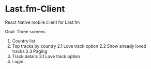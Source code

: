 # Last.fm-Client

React Native mobile client for Last.fm

Goal: Three screens

1. Country list
2. Top tracks by country
  2.1 Love track option
  2.2 Show already loved tracks
  2.3 Paging
3. Track details
  3.1 Love track option
4. Login